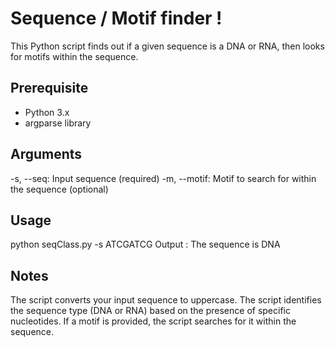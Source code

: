 # Sequence / Motif finder !

This Python script finds out if a given sequence is a DNA or RNA, then looks for motifs within the sequence.

## Prerequisite

- Python 3.x
- argparse library

## Arguments

-s, --seq: Input sequence (required)
-m, --motif: Motif to search for within the sequence (optional)

## Usage

python seqClass.py -s ATCGATCG
Output : The sequence is DNA

## Notes

The script converts your input sequence to uppercase.
The script identifies the sequence type (DNA or RNA) based on the presence of specific nucleotides.
If a motif is provided, the script searches for it within the sequence.
